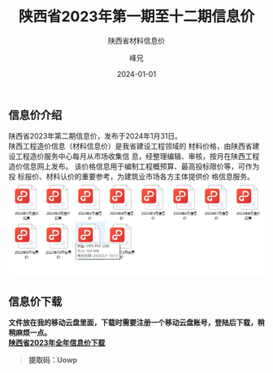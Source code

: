 ﻿---
layout:     post
title:      陕西省2023年第一期至十二期信息价
subtitle:   陕西省材料信息价
date:       2024-01-01
author:     峰兄
header-img: img/the-first.png
catalog: true
tags:
- 材料信息价
---
## 信息价介绍 ##
  陕西省2023年第二期信息价，发布于2024年1月31日。  
  陕西工程造价信息（材料信息价）是我省建设工程领域的
材料价格，由陕西省建设工程造价服务中心每月从市场收集信
息，经整理编辑、审核，按月在陕西工程造价信息网上发布。
该价格信息用于编制工程概预算、最高投标限价等，可作为投
标报价、材料认价的重要参考，为建筑业市场各方主体提供价
格信息服务。  
![2023年全年信息价][1]

## 信息价下载 ##
**文件放在我的移动云盘里面，下载时需要注册一个移动云盘账号，登陆后下载，稍稍麻烦一点。**  
[**陕西省2023年全年信息价下载**][2]  

> **提取码：Uowp**




  [1]: /img-post/xxj2023.png
  [2]:  https://caiyun.139.com/m/i?105Cpq8DHraEC